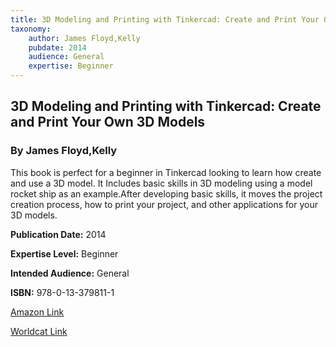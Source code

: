 ```yaml
---
title: 3D Modeling and Printing with Tinkercad: Create and Print Your Own 3D Models
taxonomy:
	author: James Floyd,Kelly
	pubdate: 2014
	audience: General
	expertise: Beginner
---
```

## 3D Modeling and Printing with Tinkercad: Create and Print Your Own 3D Models
### By James Floyd,Kelly
This book is perfect for a beginner in Tinkercad looking to learn how create and use a 3D model.  It Includes basic skills in 3D modeling using a model rocket ship as an example.After developing basic skills, it moves the project creation process, how to print your project, and other applications for your 3D models.  

**Publication Date:** 2014

**Expertise Level:** Beginner

**Intended Audience:** General

**ISBN:** 978-0-13-379811-1

[Amazon Link](https://www.amazon.com/3D-Modeling-Printing-Tinkercad-Create-ebook/dp/B00KMWVOZQ/ref=sr_1_1?keywords=3D+Modeling+and+Printing+with+Tinkercad%3A+Create+and+Print+Your+Own+3D+Models&qid=1575491004&sr=8-1)

[Worldcat Link](https://www.worldcat.org/title/3d-printing-build-your-own-3d-printer-and-print-your-own-3d-objects/oclc/865004049&referer=brief_results)
